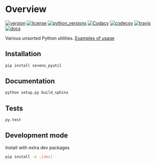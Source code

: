 # Overview

[//]: # (start-badges)

[![version](https://img.shields.io/pypi/v/seveno-pyutil.svg)](https://pypi.org/project/seveno-pyutil/)
[![license](https://img.shields.io/pypi/l/seveno-pyutil.svg)](https://opensource.org/licenses/MIT)
[![python_versions](https://img.shields.io/pypi/pyversions/seveno-pyutil.svg)](https://pypi.org/project/seveno-pyutil/)
[![Codacy](https://app.codacy.com/project/badge/Grade/a753bb4b3b354d94a9b258b91738b571)](https://www.codacy.com/gh/tadams42/seveno_pyutil/dashboard?utm_source=github.com&amp;utm_medium=referral&amp;utm_content=tadams42/seveno_pyutil&amp;utm_campaign=Badge_Grade)
[![codecov](https://codecov.io/gh/tadams42/seveno_pyutil/branch/development/graph/badge.svg?token=gsFuETHxw8)](https://codecov.io/gh/tadams42/seveno_pyutil)
[![travis](https://app.travis-ci.com/tadams42/seveno_pyutil.svg?branch=master)](https://app.travis-ci.com/tadams42/seveno_pyutil)
[![docs](https://readthedocs.org/projects/seveno-pyutil/badge/?style=flat)](https://seveno-pyutil.readthedocs.io/en/latest/)

[//]: # (end-badges)

Various unsorted Python utilities. [Examples of usage](https://seveno-pyutil.readthedocs.io/en/latest/examples_and_usage.html)

## Installation

~~~sh
pip install seveno_pyutil
~~~

## Documentation

~~~sh
python setup.py build_sphinx
~~~

## Tests

~~~sh
py.test
~~~

## Development mode

Install with extra dev packages

~~~sh
pip install -e .[dev]
~~~
